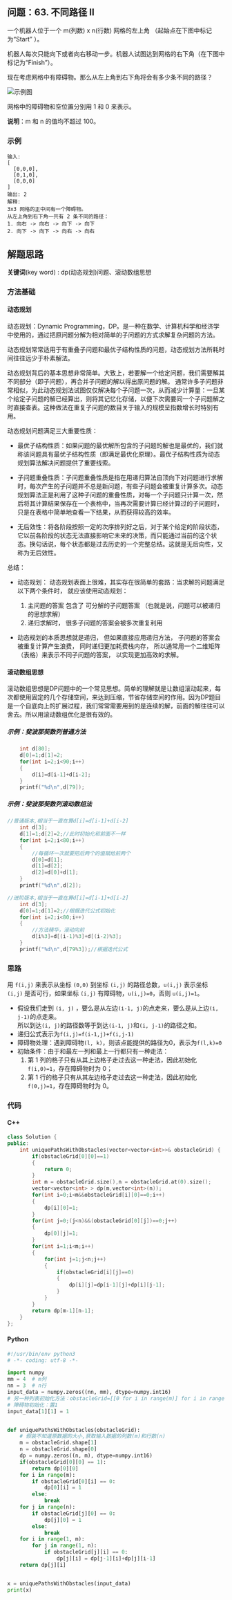 ## 问题：63. 不同路径 II

一个机器人位于一个 m(列数) x n(行数) 网格的左上角 （起始点在下图中标记为“Start” ）。

机器人每次只能向下或者向右移动一步。机器人试图达到网格的右下角（在下图中标记为“Finish”）。

现在考虑网格中有障碍物。那么从左上角到右下角将会有多少条不同的路径？

![示例图](https://assets.leetcode-cn.com/aliyun-lc-upload/uploads/2018/10/22/robot_maze.png)

网格中的障碍物和空位置分别用 1 和 0 来表示。

**说明**：m 和 n 的值均不超过 100。

### 示例

    输入:
    [
      [0,0,0],
      [0,1,0],
      [0,0,0]
    ]
    输出: 2
    解释:
    3x3 网格的正中间有一个障碍物。
    从左上角到右下角一共有 2 条不同的路径：
    1. 向右 -> 向右 -> 向下 -> 向下
    2. 向下 -> 向下 -> 向右 -> 向右

## 解题思路

**关键词**(key word) : dp(动态规划)问题、滚动数组思想

### 方法基础

#### 动态规划

动态规划：Dynamic Programming，DP。是一种在数学、计算机科学和经济学中使用的，通过把原问题分解为相对简单的子问题的方式求解复杂问题的方法。

动态规划常常适用于有重叠子问题和最优子结构性质的问题，动态规划方法所耗时间往往远少于朴素解法。

动态规划背后的基本思想非常简单。大致上，若要解一个给定问题，我们需要解其不同部分（即子问题），再合并子问题的解以得出原问题的解。 通常许多子问题非常相似，为此动态规划法试图仅仅解决每个子问题一次，从而减少计算量：一旦某个给定子问题的解已经算出，则将其记忆化存储，以便下次需要同一个子问题解之时直接查表。这种做法在重复子问题的数目关于输入的规模呈指数增长时特别有用。

动态规划问题满足三大重要性质：

- 最优子结构性质：如果问题的最优解所包含的子问题的解也是最优的，我们就称该问题具有最优子结构性质（即满足最优化原理）。最优子结构性质为动态规划算法解决问题提供了重要线索。

- 子问题重叠性质：子问题重叠性质是指在用递归算法自顶向下对问题进行求解时，每次产生的子问题并不总是新问题，有些子问题会被重复计算多次。动态规划算法正是利用了这种子问题的重叠性质，对每一个子问题只计算一次，然后将其计算结果保存在一个表格中，当再次需要计算已经计算过的子问题时，只是在表格中简单地查看一下结果，从而获得较高的效率。

- 无后效性：将各阶段按照一定的次序排列好之后，对于某个给定的阶段状态，它以前各阶段的状态无法直接影响它未来的决策，而只能通过当前的这个状态。换句话说，每个状态都是过去历史的一个完整总结。这就是无后向性，又称为无后效性。

总结：

- 动态规划： 动态规划表面上很难，其实存在很简单的套路：当求解的问题满足以下两个条件时， 就应该使用动态规划：
    1. 主问题的答案 包含了 可分解的子问题答案 （也就是说，问题可以被递归的思想求解）
    2. 递归求解时， 很多子问题的答案会被多次重复利用

- 动态规划的本质思想就是递归， 但如果直接应用递归方法， 子问题的答案会被重复计算产生浪费， 同时递归更加耗费栈内存， 所以通常用一个二维矩阵（表格）来表示不同子问题的答案， 以实现更加高效的求解。 

#### 滚动数组思想

滚动数组思想是DP问题中的一个常见思想。简单的理解就是让数组滚动起来，每次都使用固定的几个存储空间，来达到压缩，节省存储空间的作用。因为DP题目是一个自底向上的扩展过程，我们常常需要用到的是连续的解，前面的解往往可以舍去。所以用滚动数组优化是很有效的。

##### 示例：斐波那契数列普通方法

```c++
    int d[80];
    d[0]=1;d[1]=2;
    for(int i=2;i<90;i++)
    {
        d[i]=d[i-1]+d[i-2];
    }
    printf("%d\n",d[79]);
```

##### 示例：斐波那契数列滚动数组法

```c++
//普通版本,相当于一直在算d[i]=d[i-1]+d[i-2]
    int d[3];
    d[1]=1;d[2]=2;//此时初始化和前面不一样
    for(int i=2;i<80;i++)
    {
        //每循环一次就要把后两个的值赋给前两个
        d[0]=d[1];
        d[1]=d[2];
        d[2]=d[0]+d[1];
    }
    printf("%d\n",d[2]);
```

```c++
//进阶版本,相当于一直在算d[i]=d[i-1]+d[i-2]
    int d[3];
    d[0]=1;d[1]=2;//根据迭代公式初始化
    for(int i=2;i<80;i++)
    {
        //方法精华，滚动向前
        d[i%3]=d[(i-1)%3]+d[(i-2)%3];
    }
    printf("%d\n",d[79%3]);//根据迭代公式
```

### 思路

用 `f(i,j)` 来表示从坐标 `(0,0)` 到坐标 `(i,j)` 的路径总数，`u(i,j)` 表示坐标 `(i,j)` 是否可行，如果坐标 `(i,j)` 有障碍物，`u(i,j)=0`，否则 `u(i,j)=1`。

- 假设我们走到 `(i, j)` ，要么是从左边`(i-1, j)`的点走来，要么是从上边`(i, j-1)`的点走来。  
所以到达`(i, j)`的路径数等于到达`(i-1, j)`和`(i, j-1)`的路径之和。
- 递归公式表示为`f(i,j)=f(i-1,j)+f(i,j-1)`
- 障碍物处理：遇到障碍物`(l, k)`，则该点能提供的路径为0，表示为`f(l,k)=0`
- 初始条件：由于和最左一列和最上一行都只有一种走法：
    1. 第 1 列的格子只有从其上边格子走过去这一种走法，因此初始化 `f(i,0)=1`，存在障碍物时为 0；
    2. 第 1 行的格子只有从其左边格子走过去这一种走法，因此初始化 `f(0,j)=1`，存在障碍物时为 0。

### 代码

#### C++

```c++
class Solution {
public:
    int uniquePathsWithObstacles(vector<vector<int>>& obstacleGrid) {
        if(obstacleGrid[0][0]==1)
        {
            return 0;
        }
        int m = obstacleGrid.size(),n = obstacleGrid.at(0).size();
        vector<vector<int> > dp(m,vector<int>(n));
        for(int i=0;i<m&&obstacleGrid[i][0]==0;i++)
        {
            dp[i][0]=1;
        }
        for(int j=0;(j<n)&&(obstacleGrid[0][j])==0;j++)
        {
            dp[0][j]=1;
        }
        for(int i=1;i<m;i++)
        {
            for(int j=1;j<n;j++)
            {
                if(obstacleGrid[i][j]==0)
                {
                    dp[i][j]=dp[i-1][j]+dp[i][j-1];
                }
            }
        }
        return dp[m-1][n-1];
    }
};
```

#### Python

```python
#!/usr/bin/env python3
# -*- coding: utf-8 -*-

import numpy
mm = 4  # m列
nn = 3  # n行
input_data = numpy.zeros((nn, mm), dtype=numpy.int16)
# 另一种列表初始化方法：obstacleGrid=[[0 for i in range(m)] for i in range(n)]
# 障碍物初始化：置1
input_data[1][1] = 1


def uniquePathsWithObstacles(obstacleGrid):
    # 假装不知道原数据的大小,获取输入数据的列数(m)和行数(n)
    m = obstacleGrid.shape[1]
    n = obstacleGrid.shape[0]
    dp = numpy.zeros((n, m), dtype=numpy.int16)
    if(obstacleGrid[0][0] == 1):
        return dp[0][0]
    for i in range(m):
        if obstacleGrid[0][i] == 0:
            dp[0][i] = 1
        else:
            break
    for j in range(n):
        if obstacleGrid[j][0] == 0:
            dp[j][0] = 1
        else:
            break
    for i in range(1, m):
        for j in range(1, n):
            if obstacleGrid[j][i] == 0:
                dp[j][i] = dp[j-1][i]+dp[j][i-1]
    return dp[j][i]


x = uniquePathsWithObstacles(input_data)
print(x)
```
